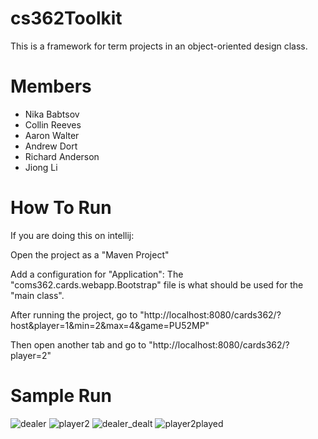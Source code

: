 # cs362Toolkit
This is a framework for term projects in an object-oriented design class.

# Members
 * Nika Babtsov
 * Collin Reeves
 * Aaron Walter
 * Andrew Dort 
 * Richard Anderson 
 * Jiong Li

# How To Run
If you are doing this on intellij:

Open the project as a "Maven Project"

Add a configuration for "Application": The "coms362.cards.webapp.Bootstrap" file is what should be used for the "main class".

After running the project, go to "http://localhost:8080/cards362/?host&player=1&min=2&max=4&game=PU52MP"

Then open another tab and go to "http://localhost:8080/cards362/?player=2"

# Sample Run 
![dealer](https://github.com/nbabtsov/cards_game/assets/31867318/191c9cb4-abfc-4e25-b63c-6dffcfb43ca3)
![player2](https://github.com/nbabtsov/cards_game/assets/31867318/2da1db9d-067f-46f5-aa5a-074d4383e5f3)
![dealer_dealt](https://github.com/nbabtsov/cards_game/assets/31867318/526744bf-33f1-466e-86f9-224ef76c0a59)
![player2played](https://github.com/nbabtsov/cards_game/assets/31867318/f47a9114-016d-4f1a-aba1-b74dd7491f50)
